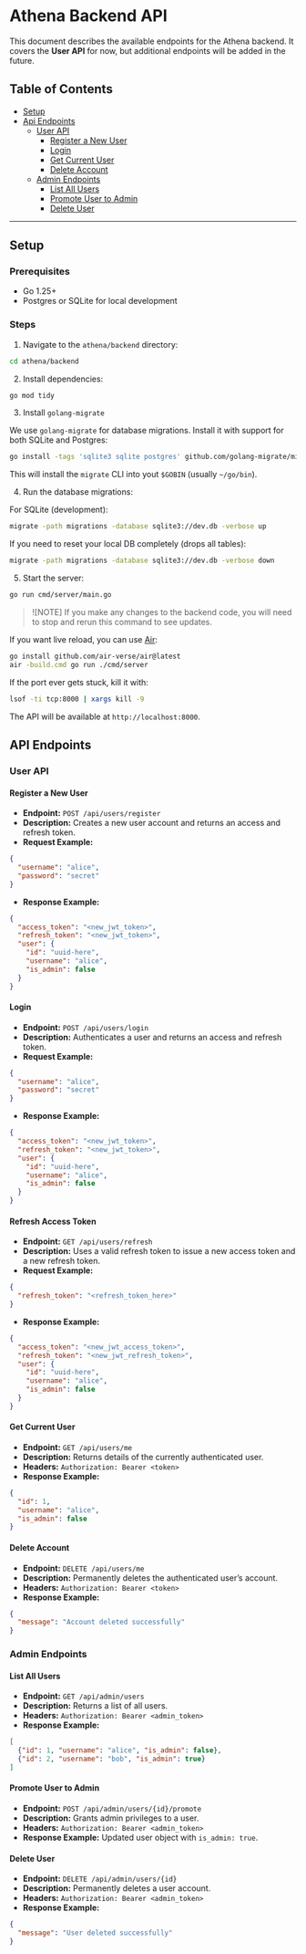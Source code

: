 # Athena Backend API

This document describes the available endpoints for the Athena backend. It covers the **User API** for now,
but additional endpoints will be added in the future.

## Table of Contents

- [Setup](#setup)
- [Api Endpoints](#api-endpoints)
    - [User API](#user-api)
      - [Register a New User](#register-a-new-user)
      - [Login](#login)
      - [Get Current User](#get-current-user)
      - [Delete Account](#delete-account)
    - [Admin Endpoints](#admin-endpoints)
      - [List All Users](#list-all-users)
      - [Promote User to Admin](#promote-user-to-admin)
      - [Delete User](#delete-user)

---

## Setup

### Prerequisites

- Go 1.25+
- Postgres or SQLite for local development

### Steps

1. Navigate to the `athena/backend` directory:

```bash
cd athena/backend
```

2. Install dependencies:

```bash
go mod tidy
```

3. Install `golang-migrate`

We use `golang-migrate` for database migrations.
Install it with support for both SQLite and Postgres:

```bash
go install -tags 'sqlite3 sqlite postgres' github.com/golang-migrate/migrate/v4/cmd/migrate@latest
```

This will install the `migrate` CLI into yout `$GOBIN` (usually `~/go/bin`).

4. Run the database migrations:

For SQLite (development):

```bash
migrate -path migrations -database sqlite3://dev.db -verbose up
```

If you need to reset your local DB completely (drops all tables):

```bash
migrate -path migrations -database sqlite3://dev.db -verbose down
```

5. Start the server:

```bash
go run cmd/server/main.go
```

> ![NOTE]
> If you make any changes to the backend code, you will need to stop
> and rerun this command to see updates. 

If you want live reload, you can use [Air](https://github.com/air-verse/air):

```bash
go install github.com/air-verse/air@latest
air -build.cmd go run ./cmd/server
```

If the port ever gets stuck, kill it with:

```bash
lsof -ti tcp:8000 | xargs kill -9
```

The API will be available at `http://localhost:8000`.

## API Endpoints

### User API

#### Register a New User

- **Endpoint:** `POST /api/users/register`
- **Description:** Creates a new user account and returns an access and refresh token.
- **Request Example:**
```json
{
  "username": "alice",
  "password": "secret"
}
```

- **Response Example:**

```json
{
  "access_token": "<new_jwt_token>",
  "refresh_token": "<new_jwt_token>",
  "user": {
    "id": "uuid-here",
    "username": "alice",
    "is_admin": false
  }
}
```

#### Login

- **Endpoint:** `POST /api/users/login`
- **Description:** Authenticates a user and returns an access and refresh token.
- **Request Example:**

```json
{
  "username": "alice",
  "password": "secret"
}
```

- **Response Example:**

```json
{
  "access_token": "<new_jwt_token>",
  "refresh_token": "<new_jwt_token>",
  "user": {
    "id": "uuid-here",
    "username": "alice",
    "is_admin": false
  }
}
```

#### Refresh Access Token

- **Endpoint:** `GET /api/users/refresh`
- **Description:** Uses a valid refresh token to issue a new access token and a new refresh token.
- **Request Example:**

```json
{
  "refresh_token": "<refresh_token_here>"
}
```

- **Response Example:**

```json
{
  "access_token": "<new_jwt_access_token>",
  "refresh_token": "<new_jwt_refresh_token>",
  "user": {
    "id": "uuid-here",
    "username": "alice",
    "is_admin": false
  }
}
```

#### Get Current User

- **Endpoint:** `GET /api/users/me`
- **Description:** Returns details of the currently authenticated user.
- **Headers:** `Authorization: Bearer <token>`
- **Response Example:**

```json
{
  "id": 1,
  "username": "alice",
  "is_admin": false
}
```

#### Delete Account

- **Endpoint:** `DELETE /api/users/me`
- **Description:** Permanently deletes the authenticated user’s account.
- **Headers:** `Authorization: Bearer <token>`
- **Response Example:**

```json
{
  "message": "Account deleted successfully"
}
```


### Admin Endpoints

#### List All Users

- **Endpoint:** `GET /api/admin/users`
- **Description:** Returns a list of all users.
- **Headers:** `Authorization: Bearer <admin_token>`
- **Response Example:**

```json
[
  {"id": 1, "username": "alice", "is_admin": false},
  {"id": 2, "username": "bob", "is_admin": true}
]
```

#### Promote User to Admin

- **Endpoint:** `POST /api/admin/users/{id}/promote`
- **Description:** Grants admin privileges to a user.
- **Headers:** `Authorization: Bearer <admin_token>`
- **Response Example:** Updated user object with `is_admin: true`.

#### Delete User

- **Endpoint:** `DELETE /api/admin/users/{id}`
- **Description:** Permanently deletes a user account.
- **Headers:** `Authorization: Bearer <admin_token>`
- **Response Example:**

```json
{
  "message": "User deleted successfully"
}
```
